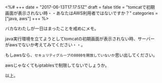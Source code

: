 <%#
+++
date = "2017-06-13T17:17:51Z"
draft = false
title = "tomcatで初期画面が表示されない時・・あなたはAWS利用者ではないですか？"
categories = ["java, aws"]
+++
%>

バカなわたしが一日はまったことを戒めにメモ。

java実行環境を立てようとしてtomcatの初期画面が表示されない時、サーバーがawsでないか考えてみてください・・。

もしawsなら、`セキュリティグループの8080を開放していないか`思い出してください。

awsじゃなくてもiptablesで制限してないでしょうか。

以上。

